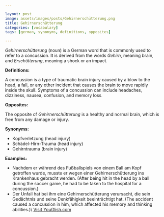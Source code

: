 ```yaml
---

layout: post
image: assets/images/posts/Gehirnerschütterung.png
title: Gehirnerschütterung
categories: [vocabulary]
tags: [german, synonyms, definitions, opposites]

---
```


*Gehirnerschütterung* (noun) is a German word that is commonly used to refer to a concussion. It is derived from the words *Gehirn*, meaning brain, and *Erschütterung*, meaning a shock or an impact.

**Definitions:**

A concussion is a type of traumatic brain injury caused by a blow to the head, a fall, or any other incident that causes the brain to move rapidly inside the skull. Symptoms of a concussion can include headaches, dizziness, nausea, confusion, and memory loss.

**Opposites:**

The opposite of *Gehirnerschütterung* is a healthy and normal brain, which is free from any damage or injury.

**Synonyms:**

* Kopfverletzung (head injury)
* Schädel-Hirn-Trauma (head injury)
* Gehirntrauma (brain injury)

**Examples:**

- Nachdem er während des Fußballspiels von einem Ball am Kopf getroffen wurde, musste er wegen einer Gehirnerschütterung ins Krankenhaus gebracht werden. (After being hit in the head by a ball during the soccer game, he had to be taken to the hospital for a concussion.)
- Der Unfall hat bei ihm eine Gehirnerschütterung verursacht, die sein Gedächtnis und seine Denkfähigkeit beeinträchtigt hat. (The accident caused a concussion in him, which affected his memory and thinking abilities.)\ <a id="yg-widget-0" class="youglish-widget" data-query="Gehirnerschütterung" data-lang="german" data-components="8412" data-auto-start="0" data-bkg-color="theme_light" data-title="How%20to%20pronounce%20Gehirnerschütterung%20in%20German"  rel="nofollow" href="https://youglish.com">Visit YouGlish.com</a><script async src="https://youglish.com/public/emb/widget.js" charset="utf-8"></script>